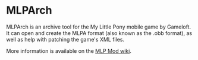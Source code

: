 MLPArch
=======

MLPArch is an archive tool for the My Little Pony mobile game by Gameloft. It
can open and create the MLPA format (also known as the .obb format), as well
as help with patching the game's XML files.

More information is available on the [MLP Mod wiki](http://mlp-mod.wikia.com/wiki/MLPArch).